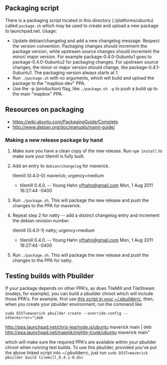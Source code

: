 ## Packaging script

There is a packaging script located in this directory (./platforms/ubuntu)
called `package.sh` which may be used to create and upload a new package
to launchpad.net.  Usage:

* Update debian/changelog and add a new changelog message.  Respect the
  version convention.  Packaging changes should increment the package
  version, while upstream source changes should increment the minor/
  major version.  For example package-0.4.0-0ubuntu1 goes to
  package-0.4.0-0ubuntu2 for packaging changes. For upstream source
  changes, the minor or major version should change, like
  package-0.4.1-0ubuntu1. The packaging version always starts at 1.
* Run `./package.sh` with no arguments, which will build and upload the
  package to the "mapbox-dev" PPA.
* Use the -p (production) flag, like `./package.sh -p` to push a build
  up to the main "mapbox" PPA.

## Resources on packaging

* https://wiki.ubuntu.com/PackagingGuide/Complete
* http://www.debian.org/doc/manuals/maint-guide/

### Making a new release package by hand

1. Make sure you have a clean copy of the new release. Run `npm install` to
  make sure your tilemill is fully built.
2. Add an entry to `debian/changelog` for maverick.

    tilemill (0.4.0-0) maverick; urgency=medium
      * tilemill 0.4.0.
     -- Young Hahn <yfhahn@gmail.com>  Mon, 1 Aug 2011 16:27:44 -0400

3. Run `./package.sh`. This will package the new release and push the changes
  to the PPA for maverick.
4. Repeat step 2 for natty -- add a distinct changelog entry and increment the
  debian revision number.

    tilemill (0.4.0-1) natty; urgency=medium
      * tilemill 0.4.0.
     -- Young Hahn <yfhahn@gmail.com>  Mon, 1 Aug 2011 16:27:44 -0400

5. Run `./package.sh`. This will package the new release and push the changes
  to the PPA for natty.

## Testing builds with Pbuilder

If your package depends on other PPA's, as does TileMill and TileStream (nodejs,
for example), you can build a pbuilder chroot which will include those PPA's. 
For example, first use [this script in your ~/.pbuilderrc](https://wiki.ubuntu.com/PbuilderHowto#Multiple_pbuilders), then, when you create your pbuilder environment,
run the command like

    sudo DIST=maverick pbuilder create --override-config --othermirror="\deb
http://ppa.launchpad.net/chris-lea/node.js/ubuntu maverick main |
deb http://ppa.launchpad.net/mapnik/nightly-trunk/ubuntu maverick main"

which will make sure the required PPA's are available within your pbuilder chroot when
running test builds.  To use this pbuilder, provided you've put the above linked
script into ~/.pbuilderrc, just run `sudo DIST=maverick pbuilder build
tilemill_0.4.1-0.dsc`

